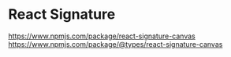 # React Signature 

https://www.npmjs.com/package/react-signature-canvas
https://www.npmjs.com/package/@types/react-signature-canvas
